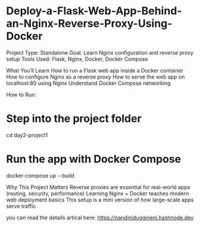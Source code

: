 # Deploy-a-Flask-Web-App-Behind-an-Nginx-Reverse-Proxy-Using-Docker
Project Type: Standalone
Goal: Learn Nginx configuration and reverse proxy setup
Tools Used: Flask, Nginx, Docker, Docker Compose

What You’ll Learn
How to run a Flask web app inside a Docker container
How to configure Nginx as a reverse proxy
How to serve the web app on localhost:80 using Nginx
Understand Docker Compose networking

How to Run:
# Step into the project folder
cd day2-project1

# Run the app with Docker Compose
docker-compose up --build


Why This Project Matters
Reverse proxies are essential for real-world apps (routing, security, performance)
Learning Nginx + Docker teaches modern web deployment basics
This setup is a mini version of how large-scale apps serve traffic

you can read the details artical here: https://nandiniduggineni.hashnode.dev
